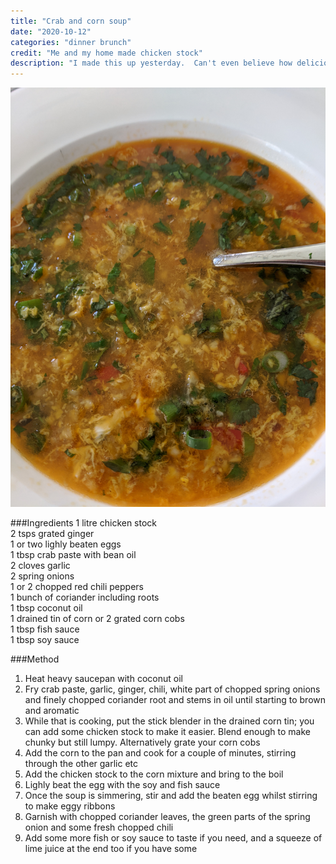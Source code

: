 ```yaml
---
title: "Crab and corn soup"
date: "2020-10-12"
categories: "dinner brunch"
credit: "Me and my home made chicken stock"
description: "I made this up yesterday.  Can't even believe how delicious it was and takes only 10 mins.  I use the Pantai crab paste with soya bean oil; I get it in all my local Asian grocers"
---
```


![Crab and corn soup](./crabSoup.jpg)

###Ingredients
1 litre chicken stock  
2 tsps grated ginger  
1 or two lighly beaten eggs  
1 tbsp crab paste with bean oil  
2 cloves garlic  
2 spring onions  
1 or 2 chopped red chili peppers  
1 bunch of coriander including roots  
1 tbsp coconut oil  
1 drained tin of corn or 2 grated corn cobs  
1 tbsp fish sauce  
1 tbsp soy sauce

###Method

1. Heat heavy saucepan with coconut oil
2. Fry crab paste, garlic, ginger, chili, white part of chopped spring onions and finely chopped coriander root and stems in oil until starting to brown and aromatic
3. While that is cooking, put the stick blender in the drained corn tin; you can add some chicken stock to make it easier. Blend enough to make chunky but still lumpy. Alternatively grate your corn cobs
4. Add the corn to the pan and cook for a couple of minutes, stirring through the other garlic etc
5. Add the chicken stock to the corn mixture and bring to the boil
6. Lighly beat the egg with the soy and fish sauce
7. Once the soup is simmering, stir and add the beaten egg whilst stirring to make eggy ribbons
8. Garnish with chopped coriander leaves, the green parts of the spring onion and some fresh chopped chili
9. Add some more fish or soy sauce to taste if you need, and a squeeze of lime juice at the end too if you have some
